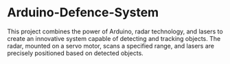 # Arduino-Defence-System
This project combines the power of Arduino, radar technology, and lasers to create an innovative system capable of detecting and tracking objects. The radar, mounted on a servo motor, scans a specified range, and lasers are precisely positioned based on detected objects.
